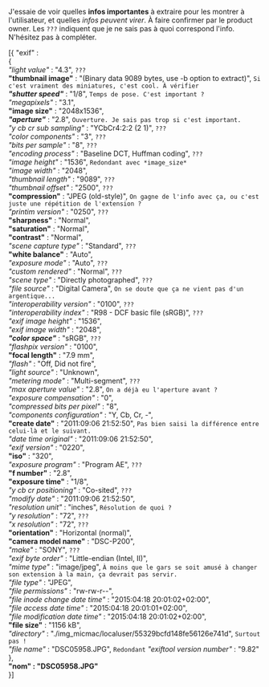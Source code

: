 J'essaie de voir quelles **infos importantes** à extraire pour les montrer à l'utilisateur, et quelles *infos peuvent virer*. À faire confirmer par le product owner. Les `???` indiquent que je ne sais pas à quoi correspond l'info. N'hésitez pas à compléter.  
  
\[\{	"exif" :  
	\{  
		*"light value"* : "4.3", `???`  
		**"thumbnail image"** : "(Binary data 9089 bytes, use -b option to extract)", `Si c'est vraiment des miniatures, c'est cool. À vérifier`  
		_**"shutter speed"**_ : "1/8", `Temps de pose. C'est important ?`  
		*"megapixels"* : "3.1",  
		**"image size"** : "2048x1536",  
		_**"aperture"**_ : "2.8", `Ouverture. Je sais pas trop si c'est important.`  
		*"y cb cr sub sampling"* : "YCbCr4:2:2 (2 1)", `???`  
		*"color components"* : "3", `???`  
		*"bits per sample"* : "8", `???`  
		*"encoding process"* : "Baseline DCT, Huffman coding", `???`  
		*"image height"* : "1536", `Redondant avec *image_size*`  
		*"image width"* : "2048",  
		*"thumbnail length"* : "9089", `???`  
		*"thumbnail offset"* : "2500", `???`  
		**"compression"** : "JPEG (old-style)", `On gagne de l'info avec ça, ou c'est juste une répétition de l'extension ?`  
		*"printim version"* : "0250", `???`  
		**"sharpness"** : "Normal",  
		**"saturation"** : "Normal",  
		**"contrast"** : "Normal",  
		*"scene capture type"* : "Standard", `???`  
		**"white balance"** : "Auto",   
		*"exposure mode"* : "Auto", `???`  
		*"custom rendered"* : "Normal", `???`  
		*"scene type"* : "Directly photographed", `???`  
		*"file source"* : "Digital Camera", `On se doute que ça ne vient pas d'un argentique...`  
		*"interoperability version"* : "0100", `???`  
		*"interoperability index"* : "R98 - DCF basic file (sRGB)", `???`  
		*"exif image height"* : "1536",  
		*"exif image width"* : "2048",  
		_**"color space"**_ : "sRGB", `???`  
		*"flashpix version"* : "0100",  
		**"focal length"** : "7.9 mm",  
		*"flash"* : "Off, Did not fire",  
		*"light source"* : "Unknown",  
		*"metering mode"* : "Multi-segment", `???`  
		*"max aperture value"* : "2.8", `On a déjà eu l'aperture avant ?`  
		*"exposure compensation"* : "0",  
		*"compressed bits per pixel"* : "8",  
		*"components configuration"* : "Y, Cb, Cr, -",  
		**"create date"** : "2011:09:06 21:52:50", `Pas bien saisi la différence entre celui-là et le suivant.`  
		*"date time original"* : "2011:09:06 21:52:50",  
		*"exif version"* : "0220",  
		**"iso"** : "320",  
		*"exposure program"* : "Program AE", `???`  
		**"f number"** : "2.8",  
		**"exposure time"** : "1/8",  
		*"y cb cr positioning"* : "Co-sited", `???`  
		*"modify date"* : "2011:09:06 21:52:50",  
		*"resolution unit"* : "inches", `Résolution de quoi ?`  
		*"y resolution"* : "72", `???`  
		*"x resolution"* : "72", `???`  
		**"orientation"** : "Horizontal (normal)",  
		**"camera model name"** : "DSC-P200",  
		*"make"* : "SONY", `???`  
		*"exif byte order"* : "Little-endian (Intel, II)",  
		*"mime type"* : "image/jpeg", `À moins que le gars se soit amusé à changer son extension à la main, ça devrait pas servir.`  
		*"file type"* : "JPEG",  
		*"file permissions"* : "rw-rw-r--",  
		*"file inode change date time"* : "2015:04:18 20:01:02+02:00",  
		*"file access date time"* : "2015:04:18 20:01:01+02:00",  
		*"file modification date time"* : "2015:04:18 20:01:02+02:00",  
		**"file size"** : "1156 kB",  
		*"directory"* : "./img_micmac/localuser/55329bcfd148fe56126e741d", `Surtout pas !`  
		*"file name"* : "DSC05958.JPG",  `Redondant`
		*"exiftool version number"* : "9.82"  
	\},  
	**"nom" : "DSC05958.JPG"**  
\}\]  
